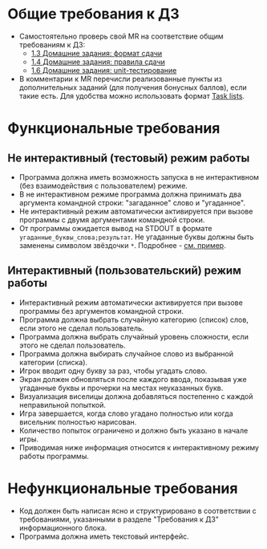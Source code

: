 # Общие требования к ДЗ

+ Самостоятельно проверь свой MR на соответствие общим требованиям к ДЗ:
  * [1.3 Домашние задания: формат сдачи](https://my.tbank.ru/edu/educate/course/9f925592-6abb-40a2-ba59-70fe229094aa/unit/1a019b9d-6886-45c8-835d-b17679daa829)
  * [1.4 Домашние задания: правила сдачи](https://my.tbank.ru/edu/educate/course/9f925592-6abb-40a2-ba59-70fe229094aa/unit/75a7aecf-1a48-4825-8011-e099ea150bb7)
  * [1.6 Домашние задания: unit-тестирование](https://my.tbank.ru/edu/educate/course/9f925592-6abb-40a2-ba59-70fe229094aa/unit/fdc0743a-dc7c-47ff-a983-c8a7ab598745)
+ В комментарии к MR перечисли реализованные пункты из дополнительных заданий (для получения бонусных баллов), если такие есть.
Для удобства можно использовать формат [Task lists](https://docs.gitlab.com/user/markdown/#task-lists).

# Функциональные требования

## Не интерактивный (тестовый) режим работы

* Программа должна иметь возможность запуска в не интерактивном (без взаимодействия с пользователем) режиме.
* В не интерактивном режиме программа должна принимать два аргумента командной строки: "загаданное" слово и "угаданное".
* Не интерактивный режим автоматически активируется при вызове программы с двумя аргументами командной строки.
* От программы ожидается вывод на STDOUT в формате `угаданные_буквы_слова;результат`.
  Не угаданные буквы должны быть заменены символом звёздочки `*`. Подробнее - [см. пример](/doc/test-example.md).

## Интерактивный (пользовательский) режим работы

* Интерактивный режим автоматически активируется при вызове программы без аргументов командной строки.
* Программа должна выбрать случайную категорию (список) слов, если этого не сделал пользователь.
* Программа должна выбрать случайный уровень сложности, если этого не сделал пользователь.
* Программа должна выбирать случайное слово из выбранной категории (списка).
* Игрок вводит одну букву за раз, чтобы угадать слово.
* Экран должен обновляться после каждого ввода, показывая уже угаданные буквы и прочерки на местах неуказанных букв.
* Визуализация виселицы должна добавляться постепенно с каждой неправильной попыткой.
* Игра завершается, когда слово угадано полностью или когда висельник полностью нарисован.
* Количество попыток ограничено и должно быть указано в начале игры.
* Приводимая ниже информация относится к интерактивному режиму работы программы.

# Нефункциональные требования

* Код должен быть написан ясно и структурировано в соответствии с требованиями,
  указанными в разделе "Требования к ДЗ" информационного блока.
* Программа должна иметь текстовый интерфейс.
